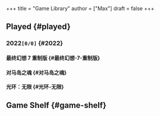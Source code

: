 +++
title = "Game Library"
author = ["Max"]
draft = false
+++

## Played {#played}


### 2022<code>[0/0]</code> {#2022}


#### 最终幻想 7 重制版 {#最终幻想-7-重制版}


#### 对马岛之魂 {#对马岛之魂}


#### 光环：无限 {#光环-无限}


## Game Shelf {#game-shelf}